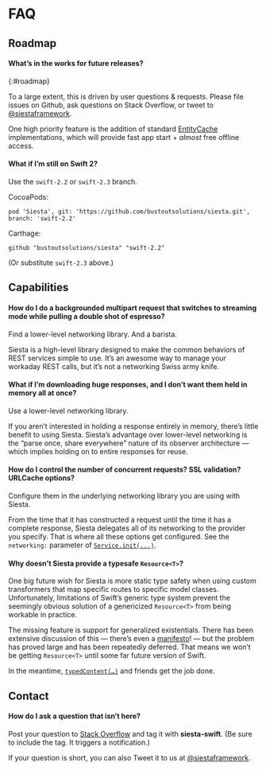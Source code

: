 # FAQ

## Roadmap

#### What’s in the works for future releases?
{:#roadmap}

To a large extent, this is driven by user questions & requests. Please file issues on Github, ask questions on Stack Overflow, or tweet to [@siestaframework](https://twitter.com/siestaframework).

One high priority feature is the addition of standard [EntityCache](https://bustoutsolutions.github.io/siesta/api/Protocols/EntityCache.html) implementations, which will provide fast app start + _almost_ free offline access.

#### What if I’m still on Swift 2?

Use the `swift-2.2` or `swift-2.3` branch.

CocoaPods:

```
pod 'Siesta', git: 'https://github.com/bustoutsolutions/siesta.git', branch: 'swift-2.2'
```

Carthage:

```
github "bustoutsolutions/siesta" "swift-2.2"
```

(Or substitute `swift-2.3` above.)


## Capabilities

#### How do I do a backgrounded multipart request that switches to streaming mode while pulling a double shot of espresso?

Find a lower-level networking library. And a barista.

Siesta is a high-level library designed to make the common behaviors of REST services simple to use. It’s an awesome way to manage your workaday REST calls, but it’s not a networking Swiss army knife.

#### What if I’m downloading huge responses, and I don’t want them held in memory all at once?

Use a lower-level networking library.

If you aren’t interested in holding a response entirely in memory, there’s little benefit to using Siesta. Siesta’s advantage over lower-level networking is the “parse once, share everywhere” nature of its observer architecture — which implies holding on to entire responses for reuse.

#### How do I control the number of concurrent requests? SSL validation? URLCache options?

Configure them in the underlying networking library you are using with Siesta.

From the time that it has constructed a request until the time it has a complete response, Siesta delegates all of its networking to the provider you specify. That is where all these options get configured. See the `networking:` parameter of [`Service.init(...)`](https://bustoutsolutions.github.io/siesta/api/Classes/Service.html#//apple_ref/swift/Method/init(baseURL:useDefaultTransformers:networking:)).

#### Why doesn’t Siesta provide a typesafe `Resource<T>`?

One big future wish for Siesta is more static type safety when using custom transformers that map specific routes to specific model classes. Unfortunately, limitations of Swift’s generic type system prevent the seemingly obvious solution of a genericized `Resource<T>` from being workable in practice.

The missing feature is support for generalized existentials. There has been extensive discussion of this — there’s even a [manifesto](https://github.com/apple/swift/blob/master/docs/GenericsManifesto.md#generalized-existentials)! — but the problem has proved large and has been repeatedly deferred. That means we won’t be getting `Resource<T>` until some far future version of Swift.

In the meantime, [`typedContent(…)`](https://bustoutsolutions.github.io/siesta/api/Protocols/TypedContentAccessors.html#//apple_ref/swift/Method/typedContent(ifNone:)) and friends get the job done.

## Contact

#### How do I ask a question that isn’t here?

Post your question to [Stack Overflow](https://stackoverflow.com/questions/tagged/siesta-swift) and tag it with **siesta-swift**. (Be sure to include the tag. It triggers a notification.)

If your question is short, you can also Tweet it to us at [@siestaframework](https://twitter.com/siestaframework).

